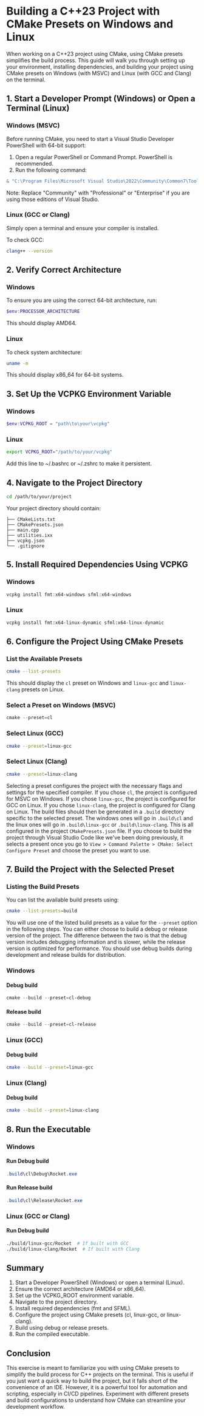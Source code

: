 # Building a C++23 Project with CMake Presets on Windows and Linux

When working on a C++23 project using CMake, using CMake presets simplifies the build process. This guide will walk you through setting up your environment, installing dependencies, and building your project using CMake presets on Windows (with MSVC) and Linux (with GCC and Clang) on the terminal.

## 1. Start a Developer Prompt (Windows) or Open a Terminal (Linux)

### Windows (MSVC)

Before running CMake, you need to start a Visual Studio Developer PowerShell with 64-bit support:

1. Open a regular PowerShell or Command Prompt. PowerShell is recommended.
2. Run the following command:

```powershell
& "C:\Program Files\Microsoft Visual Studio\2022\Community\Common7\Tools\Launch-VsDevShell.ps1" -Arch amd64
```

Note: Replace "Community" with "Professional" or "Enterprise" if you are using those editions of Visual Studio.

### Linux (GCC or Clang)

Simply open a terminal and ensure your compiler is installed.

To check GCC:

```sh
clang++ --version
```

## 2. Verify Correct Architecture

### Windows

To ensure you are using the correct 64-bit architecture, run:

```powershell
$env:PROCESSOR_ARCHITECTURE
```

This should display AMD64.

### Linux

To check system architecture:

```sh
uname -m
```

This should display x86_64 for 64-bit systems.

## 3. Set Up the VCPKG Environment Variable

### Windows

```powershell
$env:VCPKG_ROOT = "path\to\your\vcpkg"
```

### Linux

```sh
export VCPKG_ROOT="/path/to/your/vcpkg"
```

Add this line to ~/.bashrc or ~/.zshrc to make it persistent.

## 4. Navigate to the Project Directory

```sh
cd /path/to/your/project
```

Your project directory should contain:

```
├── CMakeLists.txt
├── CMakePresets.json
├── main.cpp
├── utilities.ixx
├── vcpkg.json
└── .gitignore
```

## 5. Install Required Dependencies Using VCPKG

### Windows

```powershell
vcpkg install fmt:x64-windows sfml:x64-windows
```

### Linux

```sh
vcpkg install fmt:x64-linux-dynamic sfml:x64-linux-dynamic
```

## 6. Configure the Project Using CMake Presets

### List the Available Presets

```sh
cmake --list-presets
```
This should display the `cl` preset on Windows and `linux-gcc` and `linux-clang` presets on Linux.

### Select a Preset on Windows (MSVC)

```powershell
cmake --preset=cl
```

### Select Linux (GCC)

```sh
cmake --preset=linux-gcc
```

### Select Linux (Clang)

```sh
cmake --preset=linux-clang
```
Selecting a preset configures the project with the necessary flags and settings for the specified compiler. If you chose `cl`, the project is configured for MSVC on Windows. If you chose `linux-gcc`, the project is configured for GCC on Linux. If you chose `linux-clang`, the project is configured for Clang on Linux. The build files should then be generated in a `.build` directory specific to the selected preset. The windows ones will go in `.build\cl` and the linux ones will go in `.build\linux-gcc` or `.build\linux-clang`. This is all configured in the project `CMakePresets.json` file. If you choose to build the project through Visual Studio Code like we've been doing previously, it selects a present once you go to `View > Command Palette > CMake: Select Configure Preset` and choose the preset you want to use.

## 7. Build the Project with the Selected Preset

### Listing the Build Presets

You can list the available build presets using:

```sh
cmake --list-presets=build
```
You will use one of the listed build presets as a value for the `--preset` option in the following steps. You can either choose to build a debug or release version of the project. The difference between the two is that the debug version includes debugging information and is slower, while the release version is optimized for performance. You should use debug builds during development and release builds for distribution.

### Windows

#### Debug build

```powershell
cmake --build --preset=cl-debug
```

#### Release build

```powershell
cmake --build --preset=cl-release
```

### Linux (GCC)

#### Debug build

```sh
cmake --build --preset=linux-gcc
```

### Linux (Clang)

#### Debug build

```sh
cmake --build --preset=linux-clang
```

## 8. Run the Executable

### Windows

#### Run Debug build

```powershell
.build\cl\Debug\Rocket.exe
```

#### Run Release build

```powershell
.build\cl\Release\Rocket.exe
```

### Linux (GCC or Clang)

#### Run Debug build

```sh
./build/linux-gcc/Rocket  # If built with GCC
./build/linux-clang/Rocket  # If built with Clang
```

## Summary

1. Start a Developer PowerShell (Windows) or open a terminal (Linux).
2. Ensure the correct architecture (AMD64 or x86_64).
3. Set up the VCPKG_ROOT environment variable.
4. Navigate to the project directory.
5. Install required dependencies (fmt and SFML).
6. Configure the project using CMake presets (cl, linux-gcc, or linux-clang).
7. Build using debug or release presets.
8. Run the compiled executable.

## Conclusion

This exercise is meant to familiarize you with using CMake presets to simplify the build process for C++ projects on the terminal. This is useful if you just want a quick way to build the project, but it falls short of the convenience of an IDE. However, it is a powerful tool for automation and scripting, especially in CI/CD pipelines. Experiment with different presets and build configurations to understand how CMake can streamline your development workflow.